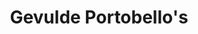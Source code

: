 ---
title: Gevulde Portobello's
description: Portobello's gevuld met quinoa, groenten en geitenkaas
image: https://images.unsplash.com/photo-1662503788876-8a4f520a8e72
categories: [Diner, Vegetarisch, Koolhydraatarm]
tijd: 30
portions: 4
ingredients:
  - 8 grote portobello's
  - 150g quinoa
  - 1 rode paprika
  - 1 courgette
  - 2 sjalotten
  - 2 tenen knoflook
  - 150g geitenkaas
  - 2 el olijfolie
  - 1 tl tijm
  - 1 tl rozemarijn
  - Verse peterselie
  - Peper en zout
instructions:
  - Verwarm de oven voor op 200°C.
  - Kook de quinoa volgens verpakking.
  - Verwijder de steeltjes uit de portobello's.
  - Snipper de sjalotten en knoflook.
  - Snijd paprika en courgette in kleine blokjes.
  - Fruit de sjalot en knoflook.
  - Voeg de groenten toe en bak 5 minuten.
  - Meng met quinoa en kruiden.
  - Vul de portobello's met het mengsel.
  - Verkruimel de geitenkaas erover.
  - Bak 15-20 minuten in de oven.
  - Garneer met verse peterselie.
---